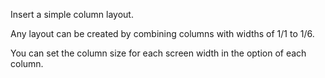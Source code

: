 Insert a simple column layout.

Any layout can be created by combining columns with widths of 1/1 to 1/6.

You can set the column size for each screen width in the option of each column.
